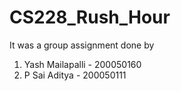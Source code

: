 # CS228_Rush_Hour

It was a group assignment done by 
1. Yash Mailapalli - 200050160
2. P Sai Aditya - 200050111
